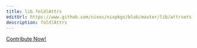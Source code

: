 ```yaml
---
title: lib.foldlAttrs
editUrl: https://www.github.com/nixos/nixpkgs/blob/master/lib/attrsets.nix#L484C16
description: foldlAttrs
---
```


<a href="https://www.github.com/nixos/nixpkgs/blob/master/lib/attrsets.nix#L484C16">Contribute Now!</a>
